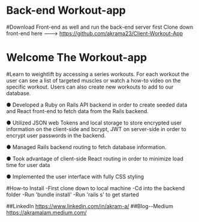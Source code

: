 # Back-end Workout-app

#Download Front-end as well and run the back-end server first
Clone down front-end here ---> https://github.com/akrama23/Client-Workout-App 

# Welcome The Workout-app

#Learn to weightlift by accessing a series workouts. For each workout the user can see a list of targeted muscles or watch a how-to video on the specific workout. Users can also create new workouts to add to our database.

● Developed a Ruby on Rails API backend in order to create seeded data and React front-end to fetch data from the Rails backend.

● Utilized JSON web Tokens and local storage to store encrypted user information on the client-side and bcrypt, JWT on server-side in order to encrypt user passwords in the backend.

● Managed Rails backend routing to fetch database information.

● Took advantage of client-side React routing in order to minimize load time for user data

● Implemented the user interface with fully CSS styling

#How-to Install 
-First clone down to local machine
-Cd into the backend folder
-Run 'bundle install'
-Run 'rails s' to get started 

##LinkedIn 
https://www.linkedin.com/in/akram-a/
##Blog--Medium
https://akramalam.medium.com/


